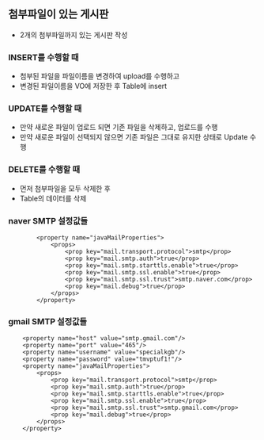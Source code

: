## 첨부파일이 있는 게시판
* 2개의 첨부파일까지 있는 게시판 작성

### INSERT를 수행할 때
* 첨부된 파일을 파일이름을 변경하여 upload를 수행하고
* 변경된 파일이름을 VO에 저장한 후 Table에 insert

### UPDATE를 수행할 때
* 만약 새로운 파일이 업로드 되면 기존 파일을 삭제하고, 업로드를 수행
* 만약 새로운 파일이 선택되지 않으면 기존 파일은 그대로 유지한 상태로 Update 수행

### DELETE를 수행할 때
* 먼저 첨부파일을 모두 삭제한 후
* Table의 데이터를 삭제

### naver SMTP 설정값들

			<property name="javaMailProperties">
				<props>
					<prop key="mail.transport.protocol">smtp</prop>
					<prop key="mail.smtp.auth">true</prop>
					<prop key="mail.smtp.starttls.enable">true</prop>
					<prop key="mail.smtp.ssl.enable">true</prop>
					<prop key="mail.smtp.ssl.trust">smtp.naver.com</prop>
					<prop key="mail.debug">true</prop>
				</props>
			</property>
			
### gmail SMTP 설정값들

		<property name="host" value="smtp.gmail.com"/>
		<property name="port" value="465"/>
		<property name="username" value="specialkgb"/>
		<property name="password" value="tmvptuf1!"/>
		<property name="javaMailProperties">
			<props>
				<prop key="mail.transport.protocol">smtp</prop>
				<prop key="mail.smtp.auth">true</prop>
				<prop key="mail.smtp.starttls.enable">true</prop>
				<prop key="mail.smtp.ssl.enable">true</prop>
				<prop key="mail.smtp.ssl.trust">smtp.gmail.com</prop>
				<prop key="mail.debug">true</prop>
			</props>
		</property>
